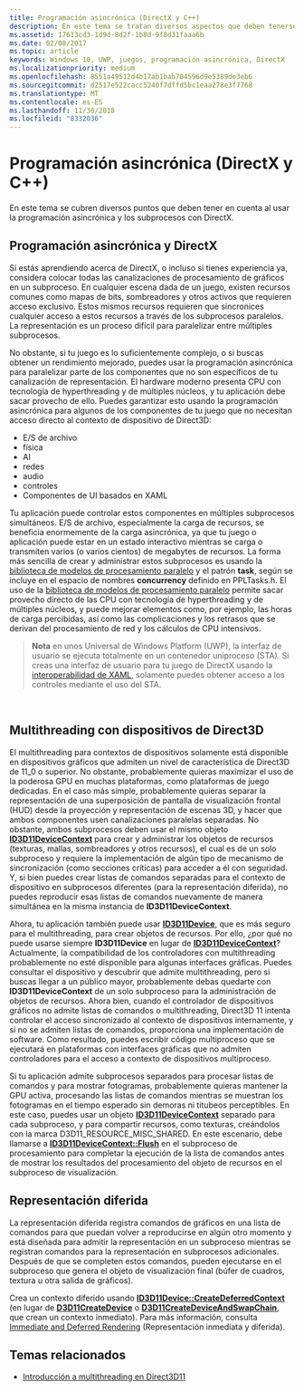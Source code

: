 ```yaml
---
title: Programación asincrónica (DirectX y C++)
description: En este tema se tratan diversos aspectos que deben tenerse en cuenta al usar la programación asincrónica y los subprocesos con DirectX.
ms.assetid: 17613cd3-1d9d-8d2f-1b8d-9f8d31faaa6b
ms.date: 02/08/2017
ms.topic: article
keywords: Windows 10, UWP, juegos, programación asincrónica, DirectX
ms.localizationpriority: medium
ms.openlocfilehash: 8551a49512d4b17ab1bab704596d9e5389de3eb6
ms.sourcegitcommit: d2517e522cacc5240f7dffd5bc1eaa278e3f7768
ms.translationtype: MT
ms.contentlocale: es-ES
ms.lasthandoff: 11/30/2018
ms.locfileid: "8332036"
---
```

# <a name="asynchronous-programming-directx-and-c"></a>Programación asincrónica (DirectX y C++)



En este tema se cubren diversos puntos que deben tener en cuenta al usar la programación asincrónica y los subprocesos con DirectX.

## <a name="async-programming-and-directx"></a>Programación asincrónica y DirectX


Si estás aprendiendo acerca de DirectX, o incluso si tienes experiencia ya, considera colocar todas las canalizaciones de procesamiento de gráficos en un subproceso. En cualquier escena dada de un juego, existen recursos comunes como mapas de bits, sombreadores y otros activos que requieren acceso exclusivo. Estos mismos recursos requieren que sincronices cualquier acceso a estos recursos a través de los subprocesos paralelos. La representación es un proceso difícil para paralelizar entre múltiples subprocesos.

No obstante, si tu juego es lo suficientemente complejo, o si buscas obtener un rendimiento mejorado, puedes usar la programación asincrónica para paralelizar parte de los componentes que no son específicos de tu canalización de representación. El hardware moderno presenta CPU con tecnología de hyperthreading y de múltiples núcleos, y tu aplicación debe sacar provecho de ello. Puedes garantizar esto usando la programación asincrónica para algunos de los componentes de tu juego que no necesitan acceso directo al contexto de dispositivo de Direct3D:

-   E/S de archivo
-   física
-   AI
-   redes
-   audio
-   controles
-   Componentes de UI basados en XAML

Tu aplicación puede controlar estos componentes en múltiples subprocesos simultáneos. E/S de archivo, especialmente la carga de recursos, se beneficia enormemente de la carga asincrónica, ya que tu juego o aplicación puede estar en un estado interactivo mientras se carga o transmiten varios (o varios cientos) de megabytes de recursos. La forma más sencilla de crear y administrar estos subprocesos es usando la [biblioteca de modelos de procesamiento paralelo](https://msdn.microsoft.com/library/dd492418.aspx) y el patrón **task**, según se incluye en el espacio de nombres **concurrency** definido en PPLTasks.h. El uso de la [biblioteca de modelos de procesamiento paralelo](https://msdn.microsoft.com/library/dd492418.aspx) permite sacar provecho directo de las CPU con tecnología de hyperthreading y de múltiples núcleos, y puede mejorar elementos como, por ejemplo, las horas de carga percibidas, así como las complicaciones y los retrasos que se derivan del procesamiento de red y los cálculos de CPU intensivos.

> **Nota**  en unos Universal de Windows Platform (UWP), la interfaz de usuario se ejecuta totalmente en un contenedor uniproceso (STA). Si creas una interfaz de usuario para tu juego de DirectX usando la [interoperabilidad de XAML](directx-and-xaml-interop.md), solamente puedes obtener acceso a los controles mediante el uso del STA.

 

## <a name="multithreading-with-direct3d-devices"></a>Multithreading con dispositivos de Direct3D


El multithreading para contextos de dispositivos solamente está disponible en dispositivos gráficos que admiten un nivel de característica de Direct3D de 11\_0 o superior. No obstante, probablemente quieras maximizar el uso de la poderosa GPU en muchas plataformas, como plataformas de juego dedicadas. En el caso más simple, probablemente quieras separar la representación de una superposición de pantalla de visualización frontal (HUD) desde la proyección y representación de escenas 3D, y hacer que ambos componentes usen canalizaciones paralelas separadas. No obstante, ambos subprocesos deben usar el mismo objeto [**ID3D11DeviceContext**](https://msdn.microsoft.com/library/windows/desktop/ff476385) para crear y administrar los objetos de recursos (texturas, mallas, sombreadores y otros recursos), el cual es de un solo subproceso y requiere la implementación de algún tipo de mecanismo de sincronización (como secciones críticas) para acceder a él con seguridad. Y, si bien puedes crear listas de comandos separadas para el contexto de dispositivo en subprocesos diferentes (para la representación diferida), no puedes reproducir esas listas de comandos nuevamente de manera simultánea en la misma instancia de **ID3D11DeviceContext**.

Ahora, tu aplicación también puede usar [**ID3D11Device**](https://msdn.microsoft.com/library/windows/desktop/ff476379), que es más seguro para el multithreading, para crear objetos de recursos. Por ello, ¿por qué no puede usarse siempre **ID3D11Device** en lugar de [**ID3D11DeviceContext**](https://msdn.microsoft.com/library/windows/desktop/ff476385)? Actualmente, la compatibilidad de los controladores con multithreading probablemente no esté disponible para algunas interfaces gráficas. Puedes consultar el dispositivo y descubrir que admite multithreading, pero si buscas llegar a un público mayor, probablemente debas quedarte con **ID3D11DeviceContext** de un solo subproceso para la administración de objetos de recursos. Ahora bien, cuando el controlador de dispositivos gráficos no admite listas de comandos o multithreading, Direct3D 11 intenta controlar el acceso sincronizado al contexto de dispositivos internamente, y si no se admiten listas de comandos, proporciona una implementación de software. Como resultado, puedes escribir código multiproceso que se ejecutará en plataformas con interfaces gráficas que no admiten controladores para el acceso a contexto de dispositivos multiproceso.

Si tu aplicación admite subprocesos separados para procesar listas de comandos y para mostrar fotogramas, probablemente quieras mantener la GPU activa, procesando las listas de comandos mientras se muestran los fotogramas en el tiempo esperado sin demoras ni titubeos perceptibles. En este caso, puedes usar un objeto [**ID3D11DeviceContext**](https://msdn.microsoft.com/library/windows/desktop/ff476385) separado para cada subproceso, y para compartir recursos, como texturas, creándolos con la marca D3D11\_RESOURCE\_MISC\_SHARED. En este escenario, debe llamarse a [**ID3D11DeviceContext::Flush**](https://msdn.microsoft.com/library/windows/desktop/ff476425) en el subproceso de procesamiento para completar la ejecución de la lista de comandos antes de mostrar los resultados del procesamiento del objeto de recursos en el subproceso de visualización.

## <a name="deferred-rendering"></a>Representación diferida


La representación diferida registra comandos de gráficos en una lista de comandos para que puedan volver a reproducirse en algún otro momento y está diseñada para admitir la representación en un subproceso mientras se registran comandos para la representación en subprocesos adicionales. Después de que se completen estos comandos, pueden ejecutarse en el subproceso que genera el objeto de visualización final (búfer de cuadros, textura u otra salida de gráficos).

Crea un contexto diferido usando [**ID3D11Device::CreateDeferredContext**](https://msdn.microsoft.com/library/windows/desktop/ff476505) (en lugar de [**D3D11CreateDevice**](https://msdn.microsoft.com/library/windows/desktop/ff476082) o [**D3D11CreateDeviceAndSwapChain**](https://msdn.microsoft.com/library/windows/desktop/ff476083), que crean un contexto inmediato). Para más información, consulta [Immediate and Deferred Rendering](https://msdn.microsoft.com/library/windows/desktop/ff476892) (Representación inmediata y diferida).

## <a name="related-topics"></a>Temas relacionados


* [Introducción a multithreading en Direct3D11](https://msdn.microsoft.com/library/windows/desktop/ff476891)

 

 




